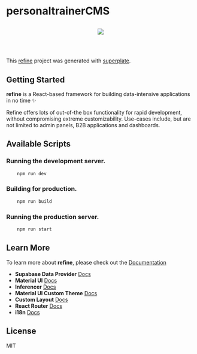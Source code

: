 # personaltrainerCMS

<div align="center" style="margin: 30px;">
    <a href="https://refine.dev">
    <img src="https://refine.ams3.cdn.digitaloceanspaces.com/refine_logo.png"  align="center" />
    </a>
</div>
<br/>

This [refine](https://github.com/pankod/refine) project was generated with [superplate](https://github.com/pankod/refine).

## Getting Started

**refine** is a React-based framework for building data-intensive applications in no time ✨

Refine offers lots of out-of-the box functionality for rapid development, without compromising extreme customizability. Use-cases include, but are not limited to admin panels, B2B applications and dashboards.

## Available Scripts

### Running the development server.

```bash
    npm run dev
```

### Building for production.

```bash
    npm run build
```

### Running the production server.

```bash
    npm run start
```

## Learn More

To learn more about **refine**, please check out the [Documentation](https://refine.dev/docs)

- **Supabase Data Provider** [Docs](https://refine.dev/docs/core/providers/data-provider/#overview)
- **Material UI** [Docs](https://refine.dev/docs/ui-frameworks/mui/tutorial/)
- **Inferencer** [Docs](https://refine.dev/docs/packages/documentation/inferencer)
- **Material UI Custom Theme** [Docs](https://refine.dev/docs/ui-frameworks/mui/customization/mui-custom-theme/)
- **Custom Layout** [Docs](https://refine.dev/docs/ui-frameworks/mui/customization/mui-custom-layout/)
- **React Router** [Docs](https://refine.dev/docs/core/providers/router-provider/)
- **i18n** [Docs](https://refine.dev/docs/core/providers/i18n-provider/)

## License

MIT
